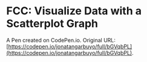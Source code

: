 # FCC: Visualize Data with a Scatterplot Graph

A Pen created on CodePen.io. Original URL: [https://codepen.io/jonatangarbuyo/full/bGVqbPL](https://codepen.io/jonatangarbuyo/full/bGVqbPL).


